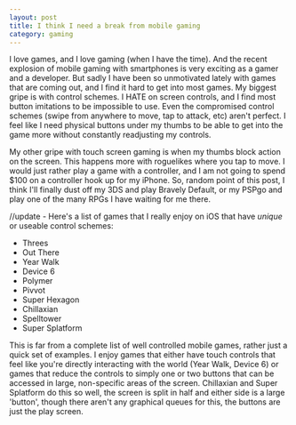 ```yaml
---
layout: post
title: I think I need a break from mobile gaming
category: gaming
---
```


I love games, and I love gaming (when I have the time). And the recent explosion of mobile gaming with smartphones is very exciting as a gamer and a developer. But sadly I have been so unmotivated lately with games that are coming out, and I find it hard to get into most games. My biggest gripe is with control schemes. I HATE on screen controls, and I find most button imitations to be impossible to use. Even the compromised control schemes (swipe from anywhere to move, tap to attack, etc) aren't perfect. I feel like I need physical buttons under my thumbs to be able to get into the game more without constantly readjusting my controls.

My other gripe with touch screen gaming is when my thumbs block action on the screen. This happens more with roguelikes where you tap to move. I would just rather play a game with a controller, and I am not going to spend $100 on a controller hook up for my iPhone. So, random point of this post, I think I'll finally dust off my 3DS and play Bravely Default, or my PSPgo and play one of the many RPGs I have waiting for me there.

//update - Here's a list of games that I really enjoy on iOS that have *unique* or useable control schemes:

- Threes
- Out There
- Year Walk
- Device 6
- Polymer
- Pivvot
- Super Hexagon
- Chillaxian
- Spelltower
- Super Splatform

This is far from a complete list of well controlled mobile games, rather just a quick set of examples. I enjoy games that either have touch controls that feel like you're directly interacting with the world (Year Walk, Device 6) or games that reduce the controls to simply one or two buttons that can be accessed in large, non-specific areas of the screen. Chillaxian and Super Splatform do this so well, the screen is split in half and either side is a large 'button', though there aren't any graphical queues for this, the buttons are just the play screen.